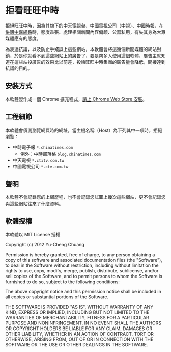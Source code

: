 # 拒看旺旺中時

拒絕旺旺中時，因為其旗下的中天電視台、中國電視公司（中視）、中國時報，在[併購中嘉網路](http://zh.wikipedia.org/zh-tw/%E6%97%BA%E6%97%BA%E4%B8%AD%E6%99%82%E4%BD%B5%E8%B3%BC%E4%B8%AD%E5%98%89%E6%A1%88)時，態度乖張、處理相關新聞內容偏頗、公器私用，有失其身為大眾媒體應有的態度。

為表達抗議，以及防止手殘誤上這些網站，本軟體會將這幾個新聞媒體的網站封鎖，於是你就看不到這些網站上的廣告了，要是夠多人使用這個軟體，廣告主就知道在這些站投廣告的效果比以前差，投給旺旺中時集團的廣告量會降低，間接達到抗議的目的。

## 安裝方式

本軟體製作成一個 Chrome 擴充程式，[請上 Chrome Web Store 安裝](https://chrome.google.com/webstore/detail/jgoljbdcdakinkigihjocpniamcgofmm/)。

## 工程細節

本軟體會偵測瀏覽網頁時的網址，當主機名稱（Host）為下列其中一項時，拒絕瀏覽：

* 中時電子報 `*.chinatimes.com`
  - 例外：中時部落格 `blog.chinatimes.com`
* 中天電視 `*.ctitv.com.tw`
* 中國電視公司 `*.ctv.com.tw`

## 聲明

本軟體不會記錄您的上網歷程，也不會記錄您試圖上幾次這些網站，更不會記錄您與這些網站往來了什麼資料。

## 軟體授權

本軟體以 MIT License 授權

Copyright (c) 2012 Yu-Cheng Chuang

Permission is hereby granted, free of charge, to any person obtaining a copy of this software and associated documentation files (the "Software"), to deal in the Software without restriction, including without limitation the rights to use, copy, modify, merge, publish, distribute, sublicense, and/or sell copies of the Software, and to permit persons to whom the Software is furnished to do so, subject to the following conditions:

The above copyright notice and this permission notice shall be included in all copies or substantial portions of the Software.

THE SOFTWARE IS PROVIDED "AS IS", WITHOUT WARRANTY OF ANY KIND, EXPRESS OR IMPLIED, INCLUDING BUT NOT LIMITED TO THE WARRANTIES OF MERCHANTABILITY, FITNESS FOR A PARTICULAR PURPOSE AND NONINFRINGEMENT. IN NO EVENT SHALL THE AUTHORS OR COPYRIGHT HOLDERS BE LIABLE FOR ANY CLAIM, DAMAGES OR OTHER LIABILITY, WHETHER IN AN ACTION OF CONTRACT, TORT OR OTHERWISE, ARISING FROM, OUT OF OR IN CONNECTION WITH THE SOFTWARE OR THE USE OR OTHER DEALINGS IN THE SOFTWARE.
